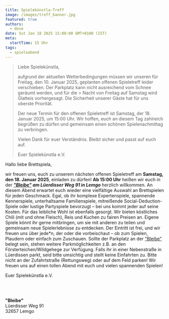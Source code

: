 ```yaml
---
title: Spielekünstla-Treff
image: /images/treff_banner.jpg
featured: true
authors:
  - dose
date: Sut Jan 18 2025 15:00:00 GMT+0100 (IST)
meta:
  startTime: 15 Uhr
tags:
  - spieleabend
---
```


> Liebe Spielekünstla,
> 
> aufgrund der aktuellen Wetterbedingungen müssen wir unseren für Freitag, den 10. Januar 2025, geplanten offenen Spieletreff leider verschieben. Der Parkplatz kann nicht ausreichend vom Schnee geräumt werden, und für die > Nacht von Freitag auf Samstag wird Glatteis vorhergesagt. Die Sicherheit unserer Gäste hat für uns oberste Priorität.
> 
> Der neue Termin für den offenen Spieletreff ist Samstag, der 18. Januar 2025, um 15:00 Uhr. Wir hoffen, euch an diesem Tag zahlreich begrüßen zu dürfen und gemeinsam einen schönen Spielenachmittag zu verbringen.
> 
> Vielen Dank für euer Verständnis. Bleibt sicher und passt auf euch auf.
> 
> Euer Spielekünstla e.V.


Hallo liebe Brettspiela,

wir freuen uns, euch zu unserem nächsten offenen Spieletreff am **Samstag, den 18. Januar 2025**, einladen zu dürfen! **Ab 15:00 Uhr** heißen wir euch in der ***<a href="#bleibe">"Bleibe"</a> am Lüerdisser Weg 91 in Lemgo*** herzlich willkommen.
An diesem Abend erwartet euch wieder eine vielfältige Auswahl an Brettspielen für jeden Geschmack. Egal, ob ihr komplexe Expertenspiele, spannende Kennerspiele, unterhaltsame Familienspiele, mitreißende Social-Deduction-Spiele oder lustige Partyspiele bevorzugt – bei uns kommt jeder auf seine Kosten.
Für das leibliche Wohl ist ebenfalls gesorgt. Wir bieten köstliches Chili (mit und ohne Fleisch), Reis und Kuchen zu fairen Preisen an. Eigene Spiele könnt ihr gerne mitbringen, um sie mit anderen zu teilen und gemeinsam neue Spielerlebnisse zu entdecken.
Der Eintritt ist frei, und wir freuen uns über jede*n, der oder die vorbeischaut – ob zum Spielen, Plaudern oder einfach zum Zuschauen.
Sollte der Parkplatz an der <a href="#bleibe">"Bleibe"</a> belegt sein, stehen weitere Parkmöglichkeiten z.B. an den Försterteichen/Wildgehege zur Verfügung. Falls ihr in einer Nebenstraße in Lüerdissen parkt, seid bitte umsichtig und stellt keine Einfahrten zu. Bitte nicht an der Zufahrtstraße (Rettungsweg) oder auf dem Feld parken!
Wir freuen uns auf einen tollen Abend mit euch und vielen spannenden Spielen!

Euer Spielekünstla e.V.

<p id="bleibe">
  <br>
  <br>

  <strong>"Bleibe"</strong><br>
  Lüerdisser Weg 91<br>
  32657 Lemgo
</p>
